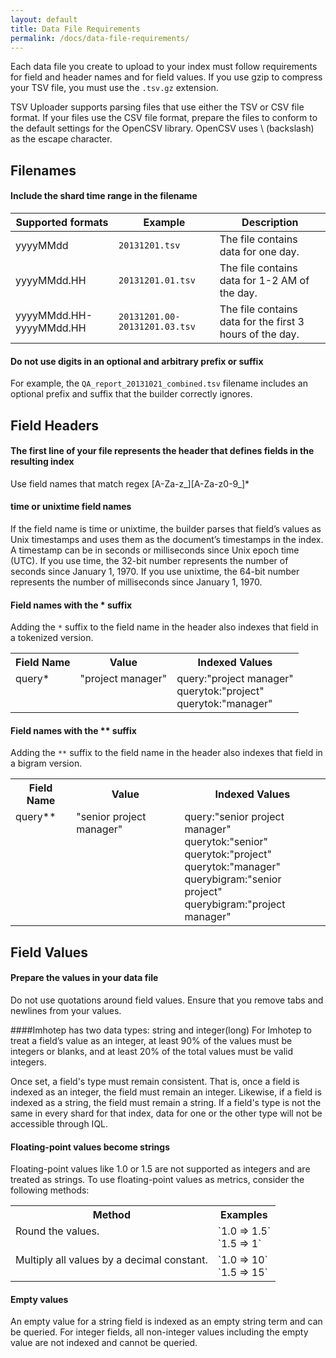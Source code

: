 ```yaml
---
layout: default
title: Data File Requirements
permalink: /docs/data-file-requirements/
---
```


Each data file you create to upload to your index must follow requirements for field and header names and for field values. If you use gzip to compress your TSV file, you must use the `.tsv.gz` extension.

TSV Uploader supports parsing files that use either the TSV or CSV file format. If your files use the CSV file format, prepare the files to conform to the default settings for the OpenCSV library. OpenCSV uses \ (backslash) as the escape character.

## Filenames

#### Include the shard time range in the filename

| Supported formats | Example | Description |
|------ | ------ | --------- |
| yyyyMMdd | `20131201.tsv` | The file contains data for one day. |
| yyyyMMdd.HH | `20131201.01.tsv` | The file contains data for 1-2 AM of the day. |
| yyyyMMdd.HH-yyyyMMdd.HH | `20131201.00-20131201.03.tsv` | The file contains data for the first 3 hours of the day.  |


#### Do not use digits in an optional and arbitrary prefix or suffix 

For example, the `QA_report_20131021_combined.tsv` filename includes an optional prefix and suffix that the builder correctly ignores. 

## Field Headers

#### The first line of your file represents the header that defines fields in the resulting index 

Use field names that match regex [A-Za-z_][A-Za-z0-9_]* 


#### time or unixtime field names

If the field name is time or unixtime, the builder parses that field’s values as Unix timestamps and uses them as the document’s timestamps in the index. A timestamp can be in seconds or milliseconds since Unix epoch time (UTC). If you use time, the 32-bit number represents the number of seconds since January 1, 1970. If you use unixtime, the 64-bit number represents the number of milliseconds since January 1, 1970.

#### Field names with the * suffix

Adding the `*` suffix to the field name in the header also indexes that field in a tokenized version. 


<table>
  <tr>
    <th>Field Name</th>
    <th>Value</th>
    <th>Indexed Values</th>
  </tr>
  <tr>
    <td valign="top">query*</td>
    <td valign="top">"project manager"</td>
    <td valign="top">query:"project manager"<br>querytok:"project"<br>querytok:"manager"</td>
  </tr>
 
</table>

#### Field names with the ** suffix

Adding the `**` suffix to the field name in the header also indexes that field in a bigram version. 
<table>
  <tr>
    <th>Field Name</th>
    <th>Value</th>
    <th>Indexed Values</th>
  </tr>
  <tr>
    <td valign="top">query**</td>
    <td valign="top">"senior project manager"</td>
    <td valign="top">query:"senior project manager"<br>querytok:"senior"<br>querytok:"project"<br>querytok:"manager"<br>querybigram:"senior project"<br>querybigram:"project manager"</td>
  </tr> 
</table>


## Field Values

#### Prepare the values in your data file

Do not use quotations around field values. Ensure that you remove tabs and newlines from your values.

####Imhotep has two data types: string and integer(long)
For Imhotep to treat a field’s value as an integer, at least 90% of the values must be integers or blanks, and at least 20% of the total values must be valid integers.

Once set, a field's type must remain consistent. That is, once a field is indexed as an integer, the field must remain an integer. Likewise, if a field is indexed as a string, the field must remain a string. If a field's type is not the same in every shard for that index, data for one or the other type will not be accessible through IQL.

#### Floating-point values become strings

Floating-point values like 1.0 or 1.5 are not supported as integers and are treated as strings. To use floating-point values as metrics, consider the following methods:
<table>
  <tr>
    <th>Method</th>
    <th>Examples</th>
  </tr>
  <tr>
    <td valign="top">Round the values.</td>
    <td valign="top">`1.0 => 1.5`<br>`1.5 => 1`</td>
   </tr> 
  <tr>
    <td valign="top">Multiply all values by a decimal constant.</td>
    <td valign="top">`1.0 => 10`<br>`1.5 => 15`</td>
   </tr> 
</table>

#### Empty values

An empty value for a string field is indexed as an empty string term and can be queried. For integer fields, all non-integer values including the empty value are not indexed and cannot be queried.


